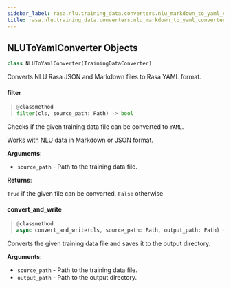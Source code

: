 ```yaml
---
sidebar_label: rasa.nlu.training_data.converters.nlu_markdown_to_yaml_converter
title: rasa.nlu.training_data.converters.nlu_markdown_to_yaml_converter
---
```

## NLUToYamlConverter Objects

```python
class NLUToYamlConverter(TrainingDataConverter)
```

Converts NLU Rasa JSON and Markdown files to Rasa YAML format.

#### filter

```python
 | @classmethod
 | filter(cls, source_path: Path) -> bool
```

Checks if the given training data file can be converted to `YAML`.

Works with NLU data in Markdown or JSON format.

**Arguments**:

- `source_path` - Path to the training data file.
  

**Returns**:

  `True` if the given file can be converted, `False` otherwise

#### convert\_and\_write

```python
 | @classmethod
 | async convert_and_write(cls, source_path: Path, output_path: Path) -> None
```

Converts the given training data file and saves it to the output directory.

**Arguments**:

- `source_path` - Path to the training data file.
- `output_path` - Path to the output directory.

